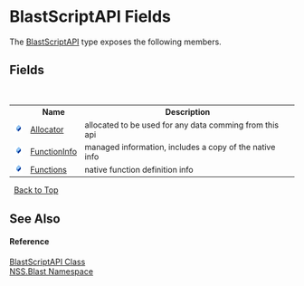 # BlastScriptAPI Fields
 

The <a href="e6f5a4bb-3337-aec4-3768-690bdad3c62b">BlastScriptAPI</a> type exposes the following members.


## Fields
&nbsp;<table><tr><th></th><th>Name</th><th>Description</th></tr><tr><td>![Public field](media/pubfield.gif "Public field")</td><td><a href="0cc6d233-258c-dfe1-7ab1-8fbb98933846">Allocator</a></td><td>
allocated to be used for any data comming from this api</td></tr><tr><td>![Public field](media/pubfield.gif "Public field")</td><td><a href="c0f49090-67a3-8192-1d56-8ee2ac61f059">FunctionInfo</a></td><td>
managed information, includes a copy of the native info</td></tr><tr><td>![Public field](media/pubfield.gif "Public field")</td><td><a href="1ad81bc5-60fa-90cf-5b17-09b3d2dee667">Functions</a></td><td>
native function definition info</td></tr></table>&nbsp;
<a href="#blastscriptapi-fields">Back to Top</a>

## See Also


#### Reference
<a href="e6f5a4bb-3337-aec4-3768-690bdad3c62b">BlastScriptAPI Class</a><br /><a href="88b55311-4a89-0894-e27a-e157e443c7f7">NSS.Blast Namespace</a><br />
